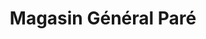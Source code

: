 ---
title: "Magasin Général Paré"
url: /deschambault-grondines/magasin-general-pare/
shop: supermarket
---
